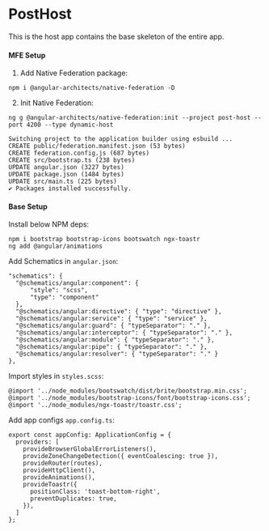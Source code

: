 # PostHost

This is the host app contains the base skeleton of the entire app.

#### MFE Setup

1. Add Native Federation package:

```
npm i @angular-architects/native-federation -D
```

2. Init Native Federation:

```
ng g @angular-architects/native-federation:init --project post-host --port 4200 --type dynamic-host

Switching project to the application builder using esbuild ...
CREATE public/federation.manifest.json (53 bytes)
CREATE federation.config.js (687 bytes)
CREATE src/bootstrap.ts (238 bytes)
UPDATE angular.json (3227 bytes)
UPDATE package.json (1484 bytes)
UPDATE src/main.ts (225 bytes)
✔ Packages installed successfully.
```

#### Base Setup

Install below NPM deps:

```
npm i bootstrap bootstrap-icons bootswatch ngx-toastr
ng add @angular/animations
```

Add Schematics in `angular.json`:

```
"schematics": {
  "@schematics/angular:component": {
      "style": "scss",
      "type": "component"
  },
  "@schematics/angular:directive": { "type": "directive" },
  "@schematics/angular:service": { "type": "service" },
  "@schematics/angular:guard": { "typeSeparator": "." },
  "@schematics/angular:interceptor": { "typeSeparator": "." },
  "@schematics/angular:module": { "typeSeparator": "." },
  "@schematics/angular:pipe": { "typeSeparator": "." },
  "@schematics/angular:resolver": { "typeSeparator": "." }
},
```

Import styles in `styles.scss`:

```
@import '../node_modules/bootswatch/dist/brite/bootstrap.min.css';
@import '../node_modules/bootstrap-icons/font/bootstrap-icons.css';
@import '../node_modules/ngx-toastr/toastr.css';
```

Add app configs `app.config.ts`:

```
export const appConfig: ApplicationConfig = {
  providers: [
    provideBrowserGlobalErrorListeners(),
    provideZoneChangeDetection({ eventCoalescing: true }),
    provideRouter(routes),
    provideHttpClient(),
    provideAnimations(),
    provideToastr({
      positionClass: 'toast-bottom-right',
      preventDuplicates: true,
    }),
  ]
};
```